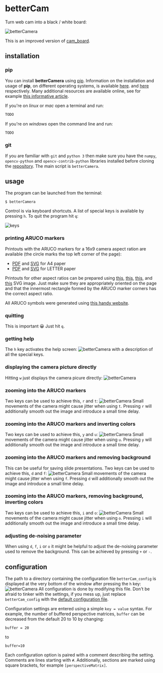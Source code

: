 # betterCam

Turn web cam into a black / white board:

![betterCamera](./doc_images/all.gif)

This is an improved version of
[cam_board](https://github.com/kacpertopol/cam_board).  

## installation

### pip

You can install **betterCamera** using [pip](https://en.wikipedia.org/wiki/Pip_(package_manager)).
Information on the installation and usage of **pip**, on different operating systems, is available [here](https://pip.pypa.io/en/stable/installation/).
and [here](https://pip.pypa.io/en/stable/) respectively.
Many additional resources are available online, see for example [this informative article](https://www.makeuseof.com/tag/install-pip-for-python/).

If you're on *linux* or *mac* open a terminal and run:
```sh
TODO
```
If you're on *windows* open the command line and run:
```sh
TODO
```


### git

If you are familiar with `git` and `python 3` then 
make sure you have the `numpy`, `opencv-python` and `opencv-contrib-python`
libraries installed before cloning the [repository](https://github.com/kacpertopol/betterCamera).
The main script is `betterCamera`.

## usage

The program can be launched from the  terminal:
```
$ betterCamera
```
Control is via keyboard shortcuts. A list of special keys
is available by pressing `h`. To quit the program hit `q`:

![keys](./bcam/info.png)


### printing ARUCO markers

Printouts with the ARUCO markers for a 16x9 camera aspect ration are available 
(the circle marks the top left corner of the page):

- [PDF](./to_print/a4_16_by_9_tiny_inside.pdf) and [SVG](./to_print/a4_16_by_9_tiny_inside.svg) for A4 paper
- [PDF](./to_print/letter_16_by_9_tiny_inside.pdf) and [SVG](./to_print/letter_16_by_9_tiny_inside.svg) for LETTER paper

Printouts for other aspect ratios can be prepared using 
[this](./to_print/symbols/4x4_1000-0.svg), [this](./to_print/symbols/4x4_1000-1.svg),
[this](./to_print/symbols/4x4_1000-2.svg), and [this](./to_print/symbols/4x4_1000-3.svg)
SVG image. Just make sure they are appropriately oriented on the page and that the innermost
rectangle formed by the ARUCO marker corners has the correct aspect ratio.

All ARUCO symbols were generated using [this handy website](https://chev.me/arucogen/).

### quitting

This is important 😀 Just hit `q`.

### getting help

The `h` key activates the help screen:
![betterCamera](./doc_images/0001.png)
with a description of all the special keys.

### displaying the camera picture directly

Hitting `w` just displays the camera picure directly:
![betterCamera](./doc_images/0002.png)

### zooming into the ARUCO markers

Two keys can be used to achieve this, `r` and `t`:
![betterCamera](./doc_images/0003.png)
Small movements of the camera might cause jitter when using `t`.
Pressing `r` will additionally smooth out the image and introduce a 
small time delay.

### zooming into the ARUCO markers and inverting colors

Two keys can be used to achieve this, `y` and `u`:
![betterCamera](./doc_images/0004.png)
Small movements of the camera might cause jitter when using `u`.
Pressing `y` will additionally smooth out the image and introduce a 
small time delay.

### zooming into the ARUCO markers and removing background

This can be useful for saving slide presentations.
Two keys can be used to achieve this, `d` and `f`:
![betterCamera](./doc_images/0005.png)
Small movements of the camera might cause jitter when using `f`.
Pressing `d` will additionally smooth out the image and introduce a 
small time delay.

### zooming into the ARUCO markers, removing background, inverting colors

Two keys can be used to achieve this, `i` and `o`:
![betterCamera](./doc_images/0006.png)
Small movements of the camera might cause jitter when using `o`.
Pressing `i` will additionally smooth out the image and introduce a 
small time delay.

### adjusting de-noising parameter

When using `d`, `f`, `i` or `o` it might be helpful to adjust
the de-noising parameter used to remove the background. This
can be achieved by pressing `+` or `-`.

## configuration

The path to a directory containing the configuration file `betterCam_config` is 
displayed at the very bottom of the window
after pressing the `h` key:
![betterCamera](./doc_images/0001_.png)
All configuration is done by modifying this file. 
Don't be afraid to tinker with the settings, if you mess up, just replace `betterCam_config`
with the [default configuration file](./bcam/betterCam_config).

Configuration settings are entered using a simple `key = value` syntax. For example, the
number of buffered perspective matrices, `buffer` can be decreased from the default 20
to 10 by changing:
```
buffer = 20
```
to 
```
buffer=10
```
Each configuration
option is paired with a comment describing the setting.
Comments are lines starting with `#`.
Additionally, 
sections are marked using square brackets, for example `[perspectiveMatrix]`. 
